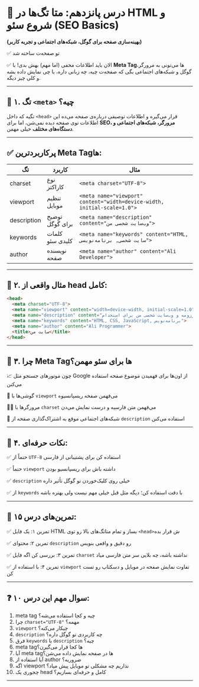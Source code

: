 # 🧠 درس پانزدهم: متا تگ‌ها در HTML و شروع سئو (SEO Basics)

**(بهینه‌سازی صفحه برای گوگل، شبکه‌های اجتماعی و تجربه کاربر)**

✅ تو صفحه‌ت ساخته شد

✅ الان باید اطلاعات مخفی (اما مهم) بهش بدی!
با **Meta Tag**ها می‌تونی به مرورگر، گوگل و شبکه‌های اجتماعی بگی که صفحه‌ت چیه، چه زبانی داره، با چی نمایش داده بشه و کلی چیز دیگه.

---

## 📌 ۱. تگ `<meta>` چیه؟

تگیه که داخل `<head>` قرار می‌گیره و اطلاعات توصیفی درباره‌ی صفحه می‌ده
این اطلاعات توی صفحه دیده نمی‌شن، اما برای **SEO، مرورگر، شبکه‌های اجتماعی و دستگاه‌های مختلف** خیلی مهمن.

---

## ✅ پرکاربردترین Meta Tagها:

| تگ          | کاربرد          | مثال                                                                     |
| ----------- | --------------- | ------------------------------------------------------------------------ |
| charset     | نوع کاراکتر     | `<meta charset="UTF-8">`                                                 |
| viewport    | تنظیم موبایل    | `<meta name="viewport" content="width=device-width, initial-scale=1.0">` |
| description | توضیح برای گوگل | `<meta name="description" content="وب‌سایت شخصی من">`                    |
| keywords    | کلمات کلیدی سئو | `<meta name="keywords" content="HTML, سایت شخصی, برنامه‌نویسی">`         |
| author      | نویسنده صفحه    | `<meta name="author" content="Ali Developer">`                           |

---

## 📌 ۲. مثال واقعی از head کامل:

```html
<head>
  <meta charset="UTF-8">
  <meta name="viewport" content="width=device-width, initial-scale=1.0">
  <meta name="description" content="رزومه و وب‌سایت شخصی من برای استخدام">
  <meta name="keywords" content="HTML, CSS, JavaScript, برنامه‌نویس">
  <meta name="author" content="Ali Programmer">
  <title>سایت من</title>
</head>
```

---

## 📌 ۳. چرا Meta Tagها برای سئو مهمن؟

📈 چون موتورهای جستجو مثل Google از اون‌ها برای فهمیدن موضوع صفحه استفاده می‌کنن

📱 گوشی‌ها با `viewport` می‌فهمن صفحه ریسپانسیوه

🧑‍💻 مرورگرها با `charset` می‌فهمن متن فارسیه و درست نمایش می‌دن

🔎 شبکه‌های اجتماعی موقع به اشتراک‌گذاری صفحه از `description` استفاده می‌کنن

---

## 📌 ۴. نکات حرفه‌ای:

✅ حتماً از `UTF-8` استفاده کن برای پشتیبانی از فارسی

✅ حتماً `viewport` داشته باش برای ریسپانسیو بودن

✅ `description` خیلی روی کلیک‌خوردن تو گوگل تأثیر داره

✅ از `keywords` با دقت استفاده کن؛ دیگه مثل قبل خیلی مهم نیست ولی بهتره باشه

---

## 🧪 تمرین‌های درس ۱۵:

✅ تمرین ۱: یک فایل HTML بساز و تمام متاتگ‌های بالا رو توی `<head>`ش قرار بده

✅ تمرین ۲: محتوای `description` رو دقیق و واقعی بنویس

✅ تمرین ۳: بررسی کن اگه فایل `charset` نداشته باشه، چه بلایی سر متن فارسی میاد

✅ تمرین ۴: با استفاده از `viewport` تفاوت نمایش صفحه در موبایل و دسکتاپ رو تست کن

---

## ❓ ۱۰ سوال مهم این درس:

1. meta tag چیه و کجا استفاده می‌شه؟
2. چرا `charset="UTF-8"` مهمه؟
3. `viewport` چیکار می‌کنه؟
4. `description` چه کاربردی تو گوگل داره؟
5. فرق `keywords` با `description` چیه؟
6. meta tagها کجا قرار می‌گیرن؟
7. آیا meta tagها در صفحه نمایش داده می‌شن؟
8. آیا استفاده از author ضروریه؟
9. اگه viewport نذاریم چه مشکلی تو موبایل پیش میاد؟
10. چجوری یک head کامل و حرفه‌ای بسازیم؟

---
